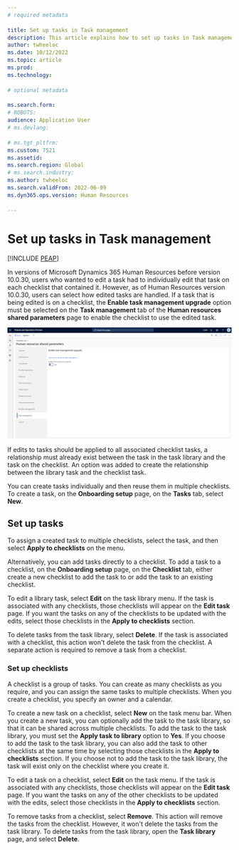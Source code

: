 ```yaml
---
# required metadata

title: Set up tasks in Task management
description: This article explains how to set up tasks in Task management in Microsoft Dynamics 365 Human Resources.
author: twheeloc
ms.date: 10/12/2022
ms.topic: article
ms.prod: 
ms.technology: 

# optional metadata

ms.search.form: 
# ROBOTS: 
audience: Application User
# ms.devlang: 

# ms.tgt_pltfrm: 
ms.custom: 7521
ms.assetid: 
ms.search.region: Global
# ms.search.industry: 
ms.author: twheeloc
ms.search.validFrom: 2022-06-09
ms.dyn365.ops.version: Human Resources

---
```


# Set up tasks in Task management

[!INCLUDE [PEAP](../includes/peap-1.md)]

In versions of Microsoft Dynamics 365 Human Resources before version 10.0.30, users who wanted to edit a task had to individually edit that task on each checklist that contained it. However, as of Human Resources version 10.0.30, users can select how edited tasks are handled. If a task that is being edited is on a checklist, the **Enable task management upgrade** option must be selected on the **Task management** tab of the **Human resources shared parameters** page to enable the checklist to use the edited task.

[![Enable task management upgrade option on the Human resources shared parameters page.](./media/task-update.png)](./media/task-update.png)

If edits to tasks should be applied to all associated checklist tasks, a relationship must already exist between the task in the task library and the task on the checklist. An option was added to create the relationship between the library task and the checklist task.

You can create tasks individually and then reuse them in multiple checklists. To create a task, on the **Onboarding setup** page, on the **Tasks** tab, select **New**.

## Set up tasks

To assign a created task to multiple checklists, select the task, and then select **Apply to checklists** on the menu.

Alternatively, you can add tasks directly to a checklist. To add a task to a checklist, on the **Onboarding setup** page, on the **Checklist** tab, either create a new checklist to add the task to or add the task to an existing checklist.

To edit a library task, select **Edit** on the task library menu. If the task is associated with any checklists, those checklists will appear on the **Edit task** page. If you want the tasks on any of the checklists to be updated with the edits, select those checklists in the **Apply to checklists** section.

To delete tasks from the task library, select **Delete**. If the task is associated with a checklist, this action won't delete the task from the checklist. A separate action is required to remove a task from a checklist.

### Set up checklists

A checklist is a group of tasks. You can create as many checklists as you require, and you can assign the same tasks to multiple checklists. When you create a checklist, you specify an owner and a calendar.

To create a new task on a checklist, select **New** on the task menu bar. When you create a new task, you can optionally add the task to the task library, so that it can be shared across multiple checklists. To add the task to the task library, you must set the **Apply task to library** option to **Yes**. If you choose to add the task to the task library, you can also add the task to other checklists at the same time by selecting those checklists in the **Apply to checklists** section. If you choose not to add the task to the task library, the task will exist only on the checklist where you create it.

To edit a task on a checklist, select **Edit** on the task menu. If the task is associated with any checklists, those checklists will appear on the **Edit task** page. If you want the tasks on any of the other checklists to be updated with the edits, select those checklists in the **Apply to checklists** section.

To remove tasks from a checklist, select **Remove**. This action will remove the tasks from the checklist. However, it won't delete the tasks from the task library. To delete tasks from the task library, open the **Task library** page, and select **Delete**.
